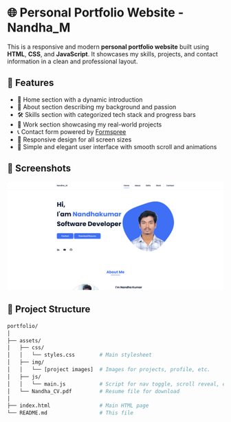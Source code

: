 # 🌐 Personal Portfolio Website - Nandha_M

This is a responsive and modern **personal portfolio website** built using **HTML**, **CSS**, and **JavaScript**. It showcases my skills, projects, and contact information in a clean and professional layout.

## 🚀 Features

- 👋 Home section with a dynamic introduction
- 👤 About section describing my background and passion
- 🛠 Skills section with categorized tech stack and progress bars
- 📂 Work section showcasing my real-world projects
- 📞 Contact form powered by [Formspree](https://formspree.io)
- 📱 Responsive design for all screen sizes
- 🎨 Simple and elegant user interface with smooth scroll and animations

## 📸 Screenshots

![Home Section](assets/img/Portfolio.png)

## 📁 Project Structure

```bash
portfolio/
│
├── assets/
│   ├── css/
│   │   └── styles.css        # Main stylesheet
│   ├── img/
│   │   └── [project images]  # Images for projects, profile, etc.
│   ├── js/
│   │   └── main.js           # Script for nav toggle, scroll reveal, etc.
│   └── Nandha_CV.pdf         # Resume file for download
│
├── index.html                # Main HTML page
└── README.md                 # This file

